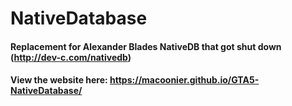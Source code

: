 # NativeDatabase
#### Replacement for Alexander Blades NativeDB that got shut down (http://dev-c.com/nativedb)
#### View the website here: https://macoonier.github.io/GTA5-NativeDatabase/
